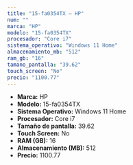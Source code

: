 ```yaml
---
title: "15-fa0354TX — HP"
num: ""
marca: "HP"
modelo: "15-fa0354TX"
procesador: "Core i7"
sistema_operativo: "Windows 11 Home"
almacenamiento_mb: "512"
ram_gb: "16"
tamano_pantalla: "39.62"
touch_screen: "No"
precio: "1100.77"
---
```

<ul>
<li><strong>Marca:</strong> HP</li>
<li><strong>Modelo:</strong> 15-fa0354TX</li>
<li><strong>Sistema Operativo:</strong> Windows 11 Home</li>
<li><strong>Procesador:</strong> Core i7 </li>
<li><strong>Tamaño de pantalla:</strong> 39.62</li>
<li><strong>Touch Screen:</strong> No</li>
<li><strong>RAM (GB):</strong> 16</li>
<li><strong>Almacenamiento (MB):</strong> 512</li>
<li><strong>Precio:</strong> 1100.77</li>
</ul>